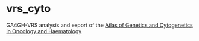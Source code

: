 # vrs_cyto
GA4GH-VRS analysis and export of the [Atlas of Genetics and Cytogenetics in Oncology and Haematology](http://atlasgeneticsoncology.org/)
